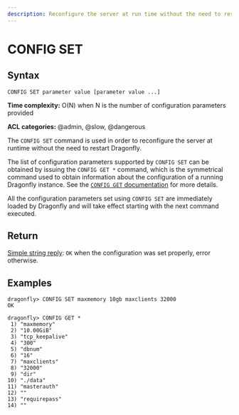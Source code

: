 ```yaml
---
description: Reconfigure the server at run time without the need to restart Dragonfly
---
```


# CONFIG SET

## Syntax

    CONFIG SET parameter value [parameter value ...]

**Time complexity:** O(N) when N is the number of configuration parameters provided

**ACL categories:** @admin, @slow, @dangerous

The `CONFIG SET` command is used in order to reconfigure the server at runtime without the need to restart Dragonfly.

The list of configuration parameters supported by `CONFIG SET` can be obtained by issuing the `CONFIG GET *` command,
which is the symmetrical command used to obtain information about the configuration of a running Dragonfly instance.
See the [`CONFIG GET` documentation](./config-get.md) for more details.

All the configuration parameters set using `CONFIG SET` are immediately loaded by Dragonfly and will take effect starting with the next command executed.

## Return

[Simple string reply](https://redis.io/docs/reference/protocol-spec#resp-simple-strings): `OK` when the configuration was set properly, error otherwise.

## Examples

```shell
dragonfly> CONFIG SET maxmemory 10gb maxclients 32000
OK

dragonfly> CONFIG GET *
 1) "maxmemory"
 2) "10.00GiB"
 3) "tcp_keepalive"
 4) "300"
 5) "dbnum"
 6) "16"
 7) "maxclients"
 8) "32000"
 9) "dir"
10) "./data"
11) "masterauth"
12) ""
13) "requirepass"
14) ""
```
